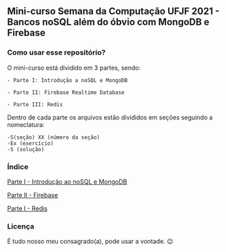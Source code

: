 ## Mini-curso Semana da Computação UFJF 2021 - Bancos noSQL além do óbvio com MongoDB e Firebase


### Como usar esse repositório?

O mini-curso está dividido em 3 partes, sendo:
    
    - Parte I: Introdução a noSQL e MongoDB
  
    - Parte II: Firebase Realtime Database
     
    - Parte III: Redis

Dentro de cada parte os arquivos estão divididos em seções seguindo a nomeclatura:

    -S(seção) XX (número da seção)
    -Ex (exercício)
    -S (solução) 

### Índice

[Parte I - Introdução ao noSQL e MongoDB](https://github.com/lesimoes/Minicurso-NoSQL/tree/main/Parte%201%20-%20MongoDB)

[Parte II - Firebase](https://github.com/lesimoes/Minicurso-NoSQL/tree/main/Parte%202%20-%20Firebase%20Realtime%20Database)

[Parte I - Redis]()

### Licença


É tudo nosso meu consagrado(a), pode usar a vontade. 😉